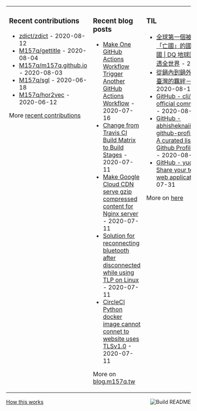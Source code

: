 <table><tr><td valign="top">

### Recent contributions
<!-- recent_contributions starts -->
* [zdict/zdict](https://github.com/zdict/zdict) - 2020-08-12
* [M157q/gettitle](https://github.com/M157q/gettitle) - 2020-08-04
* [M157q/m157q.github.io](https://github.com/M157q/m157q.github.io) - 2020-08-03
* [M157q/sgl](https://github.com/M157q/sgl) - 2020-06-18
* [M157q/hor2vec](https://github.com/M157q/hor2vec) - 2020-06-12
<!-- recent_contributions ends -->
More [recent contributions](https://github.com/M157q/M157q/blob/main/recent_contributions.md)
</td><td valign="top">

### Recent blog posts
<!-- blog starts -->
* [Make One GitHub Actions Workflow Trigger Another GitHub Actions Workflow](https://blog.m157q.tw/posts/2020/07/16/make-one-github-actions-workflow-trigger-another-github-actions-workflow/) - 2020-07-16
* [Change from Travis CI Build Matrix to Build Stages](https://blog.m157q.tw/posts/2020/07/11/change-from-travis-ci-build-matrix-to-build-stages/) - 2020-07-11
* [Make Google Cloud CDN serve gzip compressed content for Nginx server](https://blog.m157q.tw/posts/2020/07/11/make-google-cloud-cdn-serve-gzip-compressed-content-for-nginx-server/) - 2020-07-11
* [Solution for reconnecting bluetooth after disconnected while using TLP on Linux](https://blog.m157q.tw/posts/2020/07/11/solution-for-reconnecting-bluetooth-after-disconnected-while-using-tlp-on-linux/) - 2020-07-11
* [CircleCI Python docker image cannot connet to website uses TLSv1.0](https://blog.m157q.tw/posts/2020/07/11/circleci-python-docker-image-cannot-connet-to-website-uses-tlsv1-0/) - 2020-07-11
<!-- blog ends -->
More on [blog.m157q.tw](https://blog.m157q.tw/)
</td><td valign="top">

### TIL
<!-- tils starts -->
* [全球第一個被COVID-19「亡國」的國家：赫特河公國 | DQ 地球圖輯隊 帶你看透全世界](https://github.com/M157q/m157q.github.io/issues/1177) - 2020-08-14
* [從鍋內到鍋外，看見電鍋與臺灣的羈絆－科技大觀園](https://github.com/M157q/m157q.github.io/issues/1176) - 2020-08-14
* [GitHub - cli/cli: GitHub’s official command line tool](https://github.com/M157q/m157q.github.io/issues/1175) - 2020-08-12
* [GitHub - abhisheknaiidu/awesome-github-profile-readme: 😎 A curated list of awesome Github Profile READMEs 📝](https://github.com/M157q/m157q.github.io/issues/1174) - 2020-08-01
* [GitHub - yudai/gotty: Share your terminal as a web application](https://github.com/M157q/m157q.github.io/issues/1173) - 2020-07-31
<!-- tils ends -->
More on [here](https://github.com/M157q/m157q.github.io/issues?q=is%3Aissue+is%3Aopen+sort%3Aupdated-desc)
</td></tr></table>

<a href="https://github.com/M157q/M157q/actions"><img src="https://github.com/M157q/M157q/workflows/Build%20README/badge.svg" align="right" alt="Build README"></a> <a href="https://simonwillison.net/2020/Jul/10/self-updating-profile-readme/">How this works</a>
